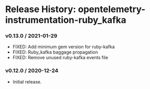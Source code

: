 # Release History: opentelemetry-instrumentation-ruby_kafka

### v0.13.0 / 2021-01-29

* FIXED: Add minimum gem version for ruby-kafka 
* FIXED: Ruby_kafka baggage propagation 
* FIXED: Remove unused ruby-kafka events file 

### v0.12.0 / 2020-12-24

* Initial release.
